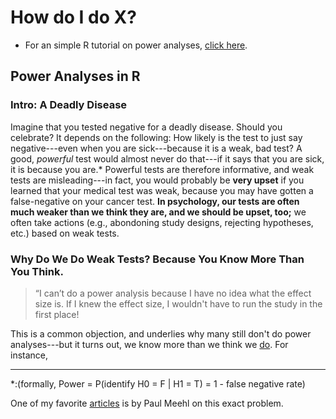 <!-- https://github.com/pages-themes/minimal/blob/master/index.md?plain=1 -->
# How do I do X?
- For an simple R tutorial on power analyses, [click here](#power).

## <a name="power"></a> Power Analyses in R

### Intro: A Deadly Disease
Imagine that you tested negative for a deadly disease. Should you celebrate? It depends on the following: How likely is the test to just say negative---even when you are sick---because it is a weak, bad test? A good, _powerful_ test would almost never do that---if it says that you are sick, it is because you are.* Powerful tests are therefore informative, and weak tests are misleading---in fact, you would probably be **very upset** if you learned that your medical test was weak, because you may have gotten a false-negative on your cancer test. **In psychology, our tests are often much weaker than we think they are, and we should be upset, too;** we often take actions (e.g., abondoning study designs, rejecting hypotheses, etc.) based on weak tests.

### Why Do We Do Weak Tests? Because You Know More Than You Think. 
> “I can’t do a power analysis because I have no idea what the effect size is. If I knew the effect size, I wouldn't have to run the study in the first place!

This is a common objection, and underlies why many still don't do power analyses---but it turns out, we know more than we think we [do](http://jakewestfall.org/blog/index.php/2015/06/16/dont-fight-the-power-analysis/). For instance, 


* * * 

*:(formally, Power = P(identify H0 = F | H1 = T) = 1 - false negative rate)

One of my favorite [articles](./paperpile.html) is by Paul Meehl on this exact problem.





